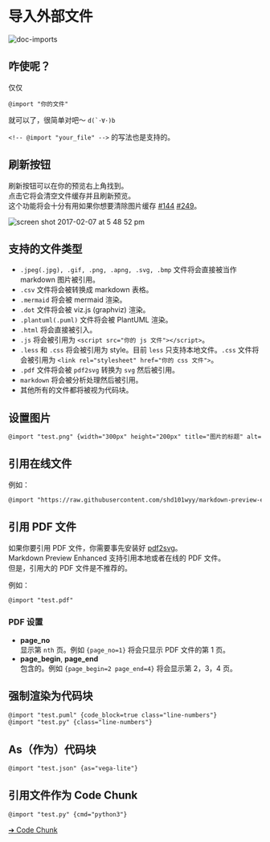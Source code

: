 # 导入外部文件  

![doc-imports](https://cloud.githubusercontent.com/assets/1908863/22716507/f352a4b6-ed5b-11e6-9bac-88837f111de0.gif)

## 咋使呢？  
仅仅  

`@import "你的文件"`  

就可以了，很简单对吧～ <code>d(\`･∀･)b</code>

`<!-- @import "your_file" -->` 的写法也是支持的。

## 刷新按钮
刷新按钮可以在你的预览右上角找到。  
点击它将会清空文件缓存并且刷新预览。  
这个功能将会十分有用如果你想要清除图片缓存 [#144](https://github.com/shd101wyy/markdown-preview-enhanced/issues/144) [#249](https://github.com/shd101wyy/markdown-preview-enhanced/issues/249)。      

![screen shot 2017-02-07 at 5 48 52 pm](https://cloud.githubusercontent.com/assets/1908863/22716917/c7088ae0-ed5d-11e6-8db9-e1ab035a3a2b.png)

## 支持的文件类型
* `.jpeg(.jpg), .gif, .png, .apng, .svg, .bmp` 文件将会直接被当作 markdown 图片被引用。  
* `.csv` 文件将会被转换成 markdown 表格。
* `.mermaid` 将会被 mermaid 渲染。  
* `.dot` 文件将会被 viz.js (graphviz) 渲染。  
* `.plantuml(.puml)` 文件将会被 PlantUML 渲染。
* `.html` 将会直接被引入。  
* `.js` 将会被引用为 `<script src="你的 js 文件"></script>`。
* `.less` 和 `.css` 将会被引用为 style。目前 `less` 只支持本地文件。`.css` 文件将会被引用为 `<link rel="stylesheet" href="你的 css 文件">`。
* `.pdf` 文件将会被 `pdf2svg` 转换为 `svg` 然后被引用。
* `markdown` 将会被分析处理然后被引用。
* 其他所有的文件都将被视为代码块。    

## 设置图片
```markdown  
@import "test.png" {width="300px" height="200px" title="图片的标题" alt="我的 alt"}
```

## 引用在线文件
例如：
```markdown
@import "https://raw.githubusercontent.com/shd101wyy/markdown-preview-enhanced/master/LICENSE.md"
```

## 引用 PDF 文件
如果你要引用 PDF 文件，你需要事先安装好 [pdf2svg](zh-cn/extra.md)。    
Markdown Preview Enhanced 支持引用本地或者在线的 PDF 文件。  
但是，引用大的 PDF 文件是不推荐的。  

例如：
```markdown
@import "test.pdf"
```

### PDF 设置
* **page_no**  
显示第 `nth` 页。例如 `{page_no=1}` 将会只显示 PDF 文件的第 1 页。
* **page_begin**, **page_end**  
包含的。例如 `{page_begin=2 page_end=4}` 将会显示第 2，3，4 页。

## 强制渲染为代码块  
```markdown
@import "test.puml" {code_block=true class="line-numbers"}
@import "test.py" {class="line-numbers"}
```

## As（作为）代码块
```markdown
@import "test.json" {as="vega-lite"}
```

## 引用文件作为 Code Chunk  
```markdown
@import "test.py" {cmd="python3"}
```


[➔ Code Chunk](zh-cn/code-chunk.md)

